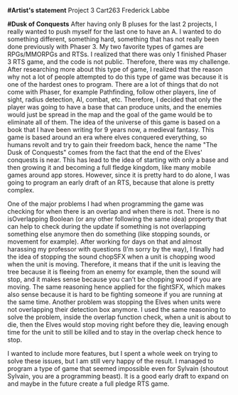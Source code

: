 **#Artist's statement**
Project 3 Cart263
Frederick Labbe

**#Dusk of Conquests**
After having only B pluses for the last 2 projects, I really wanted to push myself for the last one to have an A. I wanted to do something different, something hard, something that has not really been done previously with Phaser 3. My two favorite types of games are RPGs/MMORPGs and RTSs. I realized that there was only 1 finished Phaser 3 RTS game, and the code is not public. Therefore, there was my challenge. After researching more about this type of game, I realized that the reason why not a lot of people attempted to do this type of game was because it is one of the hardest ones to program. There are a lot of things that do not come with Phaser, for example Pathfinding, follow other players, line of sight, radius detection, AI, combat, etc. Therefore, I decided that only the player was going to have a base that can produce units, and the enemies would just be spread in the map and the goal of the game would be to eliminate all of them. The idea of the universe of this game is based on a book that I have been writing for 9 years now, a medieval fantasy. This game is based around an era where elves conquered everything, so humans revolt and try to gain their freedom back, hence the name "The Dusk of Conquests" comes from the fact that the end of the Elves' conquests is near. This has lead to the idea of starting with only a base and then growing it and becoming a full fledge kingdom, like many mobile games around app stores. However, since it is pretty hard to do alone, I was going to program an early draft of an RTS, because that alone is pretty complex.

One of the major problems I had when programming the game was checking for when there is an overlap and when there is not. There is no isOverlapping Boolean (or any other following the same idea) property that can help to check during the update if something is not overlapping something else anymore then do something (like stopping sounds, or movement for example). After working for days on that and almost harassing my professor with questions (I’m sorry by the way), I finally had the idea of stopping the sound chopSFX when a unit is chopping wood when the unit is moving. Therefore, it means that if the unit is leaving the tree because it is fleeing from an enemy for example, then the sound will stop, and it makes sense because you can’t be chopping wood if you are moving. The same reasoning hence applied for the fightSFX, which makes also sense because it is hard to be fighting someone if you are running at the same time. Another problem was stopping the Elves when units were not overlapping their detection box anymore. I used the same reasoning to solve the problem, inside the overlap function check, when a unit is about to die, then the Elves would stop moving right before they die, leaving enough time for the unit to still be killed and to stay in the overlap check hence to stop.

I wanted to include more features, but I spent a whole week on trying to solve these issues, but I am still very happy of the result. I managed to program a type of game that seemed impossible even for Sylvain (shoutout Sylvain, you are a programming beast). It is a good early draft to expand on and maybe in the future create a full pledge RTS game.

